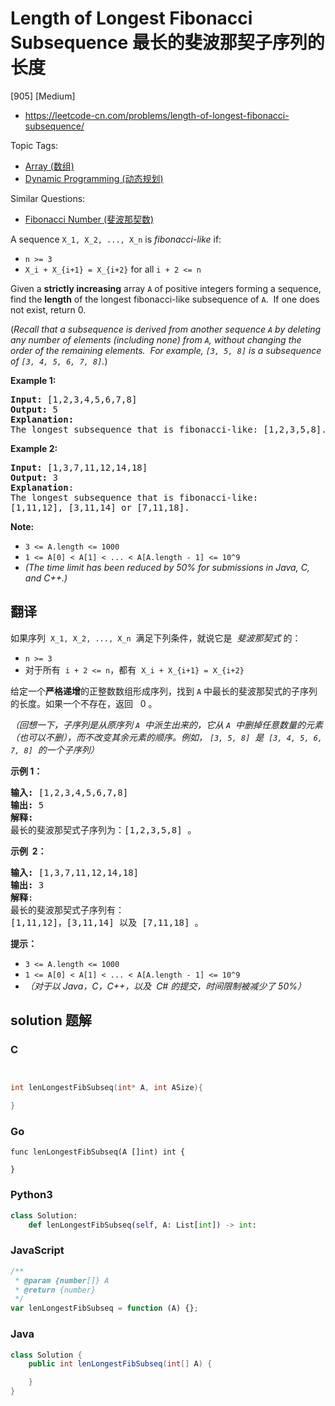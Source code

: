 # Length of Longest Fibonacci Subsequence 最长的斐波那契子序列的长度

[905] [Medium]

- https://leetcode-cn.com/problems/length-of-longest-fibonacci-subsequence/

Topic Tags:

- [Array (数组)](https://leetcode-cn.com/tag/array/)
- [Dynamic Programming (动态规划)](https://leetcode-cn.com/tag/dynamic-programming/)

Similar Questions:

- [Fibonacci Number (斐波那契数)](https://leetcode-cn.com/problems/fibonacci-number/)

A sequence `X_1, X_2, ..., X_n` is _fibonacci-like_ if:

- `n >= 3`
- `X_i + X_{i+1} = X_{i+2}` for all `i + 2 <= n`

Given a **strictly increasing** array `A` of positive integers forming a sequence, find the **length** of the longest fibonacci-like subsequence of `A`.  If one does not exist, return 0.

(_Recall that a subsequence is derived from another sequence `A` by deleting any number of elements (including none) from `A`, without changing the order of the remaining elements.  For example, `[3, 5, 8]` is a subsequence of `[3, 4, 5, 6, 7, 8]`._)

**Example 1:**

<pre><strong>Input: </strong>[1,2,3,4,5,6,7,8]
<strong>Output: </strong>5
<strong>Explanation:
</strong>The longest subsequence that is fibonacci-like: [1,2,3,5,8].
</pre>

**Example 2:**

<pre><strong>Input: </strong>[1,3,7,11,12,14,18]
<strong>Output: </strong>3
<strong>Explanation</strong>:
The longest subsequence that is fibonacci-like:
[1,11,12], [3,11,14] or [7,11,18].
</pre>

**Note:**

- `3 <= A.length <= 1000`
- `1 <= A[0] < A[1] < ... < A[A.length - 1] <= 10^9`
- _(The time limit has been reduced by 50% for submissions in Java, C, and C++.)_

## 翻译

如果序列  `X_1, X_2, ..., X_n`  满足下列条件，就说它是  *斐波那契式* 的：

- `n >= 3`
- 对于所有  `i + 2 <= n`，都有  `X_i + X_{i+1} = X_{i+2}`

给定一个**严格递增**的正整数数组形成序列，找到 `A` 中最长的斐波那契式的子序列的长度。如果一个不存在，返回   0 。

_（回想一下，子序列是从原序列 `A`  中派生出来的，它从 `A`  中删掉任意数量的元素（也可以不删），而不改变其余元素的顺序。例如， `[3, 5, 8]`  是  `[3, 4, 5, 6, 7, 8]`  的一个子序列）_

**示例 1：**

<pre><strong>输入: </strong>[1,2,3,4,5,6,7,8]
<strong>输出: </strong>5
<strong>解释:
</strong>最长的斐波那契式子序列为：[1,2,3,5,8] 。
</pre>

**示例  2：**

<pre><strong>输入: </strong>[1,3,7,11,12,14,18]
<strong>输出: </strong>3
<strong>解释</strong>:
最长的斐波那契式子序列有：
[1,11,12]，[3,11,14] 以及 [7,11,18] 。
</pre>

**提示：**

- `3 <= A.length <= 1000`
- `1 <= A[0] < A[1] < ... < A[A.length - 1] <= 10^9`
- _（对于以 Java，C，C++，以及  C# 的提交，时间限制被减少了 50%）_

## solution 题解

### C

```c


int lenLongestFibSubseq(int* A, int ASize){

}


```

### Go

```golang
func lenLongestFibSubseq(A []int) int {

}
```

### Python3

```python
class Solution:
    def lenLongestFibSubseq(self, A: List[int]) -> int:

```

### JavaScript

```javascript
/**
 * @param {number[]} A
 * @return {number}
 */
var lenLongestFibSubseq = function (A) {};
```

### Java

```java
class Solution {
    public int lenLongestFibSubseq(int[] A) {

    }
}
```
